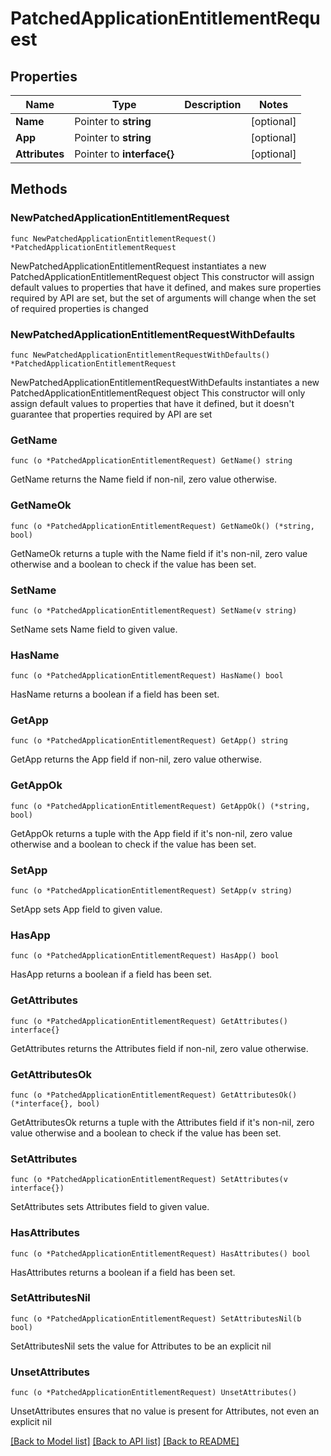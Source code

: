 # PatchedApplicationEntitlementRequest

## Properties

Name | Type | Description | Notes
------------ | ------------- | ------------- | -------------
**Name** | Pointer to **string** |  | [optional] 
**App** | Pointer to **string** |  | [optional] 
**Attributes** | Pointer to **interface{}** |  | [optional] 

## Methods

### NewPatchedApplicationEntitlementRequest

`func NewPatchedApplicationEntitlementRequest() *PatchedApplicationEntitlementRequest`

NewPatchedApplicationEntitlementRequest instantiates a new PatchedApplicationEntitlementRequest object
This constructor will assign default values to properties that have it defined,
and makes sure properties required by API are set, but the set of arguments
will change when the set of required properties is changed

### NewPatchedApplicationEntitlementRequestWithDefaults

`func NewPatchedApplicationEntitlementRequestWithDefaults() *PatchedApplicationEntitlementRequest`

NewPatchedApplicationEntitlementRequestWithDefaults instantiates a new PatchedApplicationEntitlementRequest object
This constructor will only assign default values to properties that have it defined,
but it doesn't guarantee that properties required by API are set

### GetName

`func (o *PatchedApplicationEntitlementRequest) GetName() string`

GetName returns the Name field if non-nil, zero value otherwise.

### GetNameOk

`func (o *PatchedApplicationEntitlementRequest) GetNameOk() (*string, bool)`

GetNameOk returns a tuple with the Name field if it's non-nil, zero value otherwise
and a boolean to check if the value has been set.

### SetName

`func (o *PatchedApplicationEntitlementRequest) SetName(v string)`

SetName sets Name field to given value.

### HasName

`func (o *PatchedApplicationEntitlementRequest) HasName() bool`

HasName returns a boolean if a field has been set.

### GetApp

`func (o *PatchedApplicationEntitlementRequest) GetApp() string`

GetApp returns the App field if non-nil, zero value otherwise.

### GetAppOk

`func (o *PatchedApplicationEntitlementRequest) GetAppOk() (*string, bool)`

GetAppOk returns a tuple with the App field if it's non-nil, zero value otherwise
and a boolean to check if the value has been set.

### SetApp

`func (o *PatchedApplicationEntitlementRequest) SetApp(v string)`

SetApp sets App field to given value.

### HasApp

`func (o *PatchedApplicationEntitlementRequest) HasApp() bool`

HasApp returns a boolean if a field has been set.

### GetAttributes

`func (o *PatchedApplicationEntitlementRequest) GetAttributes() interface{}`

GetAttributes returns the Attributes field if non-nil, zero value otherwise.

### GetAttributesOk

`func (o *PatchedApplicationEntitlementRequest) GetAttributesOk() (*interface{}, bool)`

GetAttributesOk returns a tuple with the Attributes field if it's non-nil, zero value otherwise
and a boolean to check if the value has been set.

### SetAttributes

`func (o *PatchedApplicationEntitlementRequest) SetAttributes(v interface{})`

SetAttributes sets Attributes field to given value.

### HasAttributes

`func (o *PatchedApplicationEntitlementRequest) HasAttributes() bool`

HasAttributes returns a boolean if a field has been set.

### SetAttributesNil

`func (o *PatchedApplicationEntitlementRequest) SetAttributesNil(b bool)`

 SetAttributesNil sets the value for Attributes to be an explicit nil

### UnsetAttributes
`func (o *PatchedApplicationEntitlementRequest) UnsetAttributes()`

UnsetAttributes ensures that no value is present for Attributes, not even an explicit nil

[[Back to Model list]](../README.md#documentation-for-models) [[Back to API list]](../README.md#documentation-for-api-endpoints) [[Back to README]](../README.md)


